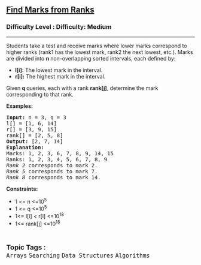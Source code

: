 <h2><a href="https://www.geeksforgeeks.org/problems/sonam-bewafa-asks-questions3815/1?page=1&difficulty=Medium&status=unsolved&sortBy=submissions">Find Marks from Ranks</a></h2><h3>Difficulty Level : Difficulty: Medium</h3><hr><div class="problems_problem_content__Xm_eO"><p>Students take a test and receive marks where lower marks correspond to higher ranks (rank1 has the lowest mark, rank2 the next lowest, etc.). Marks are divided into <strong>n </strong>non-overlapping sorted intervals, each defined by:</p>
<ul>
<li><strong>l[i]:</strong> The lowest mark in the interval.</li>
<li><strong>r[i]:</strong> The highest mark in the interval.</li>
</ul>
<p>Given <strong>q </strong>queries, each with a rank <strong>rank[j]</strong>, determine the mark corresponding to that rank.</p>
<p><strong>Examples:</strong></p>
<pre><strong>Input:</strong> n = 3, q = 3<br>l[] = [1, 6, 14]<br>r[] = [3, 9, 15]<br>rank[] = [2, 5, 8]<br><strong>Output:</strong> [2, 7, 14]<br><strong>Explanation:&nbsp;<br></strong>Marks: 1, 2, 3, 6, 7, 8, 9, 14, 15<br>Ranks: 1, 2, 3, 4, 5, 6, 7, 8, 9<br><em>Rank 2</em> corresponds to mark 2.<br><em>Rank 5</em> corresponds to mark 7.<br><em>Rank 8</em> corresponds to mark 14.</pre>
<p><strong>Constraints:</strong></p>
<ul>
<li>1 &lt;= n &lt;=10<sup>5</sup></li>
<li>1 &lt;= q &lt;=10<sup>5</sup></li>
<li>1&lt;= l[i] &lt; r[i] &lt;=10<sup>18</sup></li>
<li>1&lt;= rank[j] &lt;=10<sup>18</sup></li>
</ul></div><br><p><span style=font-size:18px><strong>Topic Tags : </strong><br><code>Arrays</code>&nbsp;<code>Searching</code>&nbsp;<code>Data Structures</code>&nbsp;<code>Algorithms</code>&nbsp;
